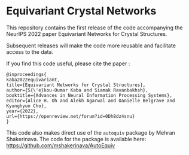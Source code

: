 # Equivariant Crystal Networks

This repository contains the first release of the code accompanying the NeurIPS 2022 paper Equivariant Networks for Crystal Structures.

Subsequent releases will make the code more reusable and facilitate access to the data.

If you find this code useful, please cite the paper :

    @inproceedings{
    kaba2022equivariant,
    title={Equivariant Networks for Crystal Structures},
    author={S{\'e}kou-Oumar Kaba and Siamak Ravanbakhsh},
    booktitle={Advances in Neural Information Processing Systems},
    editor={Alice H. Oh and Alekh Agarwal and Danielle Belgrave and Kyunghyun Cho},
    year={2022},
    url={https://openreview.net/forum?id=0Dh8dz4snu}
    }

This code also makes direct use of the `autoquiv` package by Mehran Shakerinava. The code for the package is available here:
https://github.com/mshakerinava/AutoEquiv
